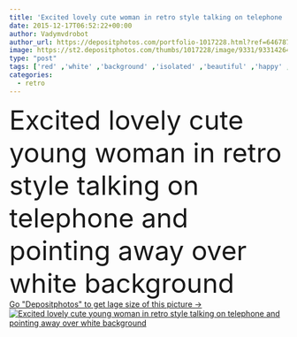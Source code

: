 ```yaml
---
title: 'Excited lovely cute woman in retro style talking on telephone '
date: 2015-12-17T06:52:22+00:00
author: Vadymvdrobot
author_url: https://depositphotos.com/portfolio-1017228.html?ref=64678756
image: https://st2.depositphotos.com/thumbs/1017228/image/9331/93314264/api_thumb_450.jpg?forcejpeg=true
type: "post"
tags: ['red' ,'white' ,'background' ,'isolated' ,'beautiful' ,'happy' ,'studio' ,'girl' ,'female' ,'young' ,'smiling' ,'people' ,'beauty' ,'model' ,'cheerful' ,'portrait' ,'black' ,'cable' ,'technology' ,'style' ,'old' ,'retro' ,'vintage' ,'fashion' ,'modern' ,'over' ,'emotion' ,'expression' ,'pretty' ,'idea' ,'woman' ,'call' ,'communication' ,'phone' ,'telephone' ,'talking' ,'lifestyle' ,'away' ,'hairstyle' ,'curly' ,'joyful' ,'looking' ,'ring' ,'lady' ,'dress' ,'attractive' ,'lips' ,'positive' ,'excited' ,'content' ]
categories: 
  - retro
---
```

<div aling="center">
            <font size="60"> Excited lovely cute young woman in retro style talking on telephone and pointing away over white background</font>   
</div>
<div>
    <a href='https://st2.depositphotos.com/thumbs/1017228/image/9331/93314264/api_thumb_450.jpg?forcejpeg=true?ref=64678756' target=_blank > Go "Depositphotos" to get lage size of this picture ->
        <img href='https://st2.depositphotos.com/thumbs/1017228/image/9331/93314264/api_thumb_450.jpg?forcejpeg=true?ref=64678756' src='https://st2.depositphotos.com/1017228/9331/i/950/depositphotos_93314264-stock-photo-excited-lovely-cute-woman-in.jpg?forcejpeg=true' alt='Excited lovely cute young woman in retro style talking on telephone and pointing away over white background' >
    </a>
</div>
